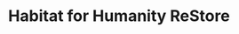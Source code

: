 ---
title: "Habitat for Humanity ReStore"
url: /baltimore/habitat-for-humanity-restore/
shop: charity
---